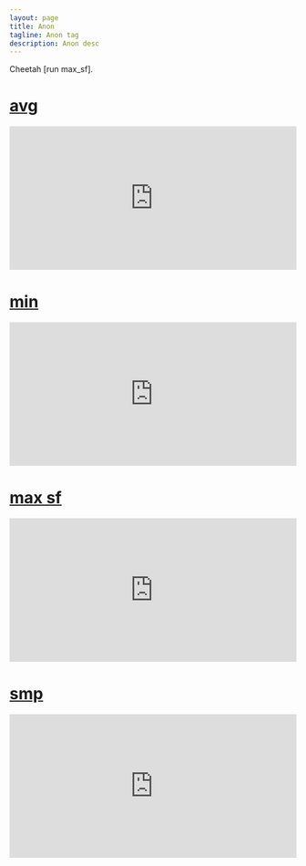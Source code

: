 ```yaml
---
layout: page
title: Anon 
tagline: Anon tag
description: Anon desc 
---
```


Cheetah [run max_sf].


# [avg](#avg)

<div style="width:100%;height:0px;position:relative;padding-bottom:50.000%;"><iframe src="https://streamable.com/e/ojdpdf?autoplay=1&nocontrols=1" frameborder="0" width="100%" height="100%" allowfullscreen allow="autoplay" style="width:100%;height:100%;position:absolute;left:0px;top:0px;overflow:hidden;"></iframe></div>

# [min](#min)

<div style="width:100%;height:0px;position:relative;padding-bottom:50.000%;"><iframe src="https://streamable.com/e/y47093?autoplay=1&nocontrols=1" frameborder="0" width="100%" height="100%" allowfullscreen allow="autoplay" style="width:100%;height:100%;position:absolute;left:0px;top:0px;overflow:hidden;"></iframe></div>

# [max sf](#max-sf)

<div style="width:100%;height:0px;position:relative;padding-bottom:50.000%;"><iframe src="https://streamable.com/e/xeeyy7?autoplay=1&nocontrols=1" frameborder="0" width="100%" height="100%" allowfullscreen allow="autoplay" style="width:100%;height:100%;position:absolute;left:0px;top:0px;overflow:hidden;"></iframe></div>

# [smp](#smp)

<div style="width:100%;height:0px;position:relative;padding-bottom:50.000%;"><iframe src="https://streamable.com/e/jvkpla?autoplay=1&nocontrols=1" frameborder="0" width="100%" height="100%" allowfullscreen allow="autoplay" style="width:100%;height:100%;position:absolute;left:0px;top:0px;overflow:hidden;"></iframe></div>
